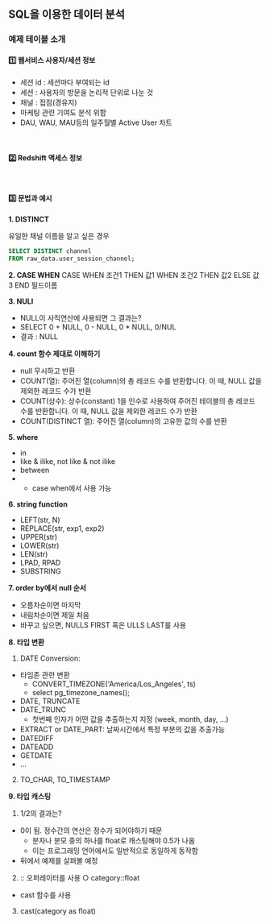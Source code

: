 ## SQL을 이용한 데이터 분석

### 예제 테이블 소개
#### 1️⃣ 웹서비스 사용자/세션 정보
  - 세션 id : 세션마다 부여되는 id
  - 세션 : 사용자의 방문을 논리적 단위로 나눈 것
  - 채널 : 접점(경유지)
  - 마케팅 관련 기여도 분석 위함
  - DAU, WAU, MAU등의 일주월별 Active User 차트

<br>

#### 2️⃣ Redshift 액세스 정보

<br>

#### 3️⃣ 문법과 예시
**1. DISTINCT**

유일한 채널 이름을 알고 싶은 경우
```sql
SELECT DISTINCT channel
FROM raw_data.user_session_channel;
```

**2. CASE WHEN**
CASE
WHEN 조건1 THEN 값1 WHEN 조건2 THEN 값2 ELSE 값3
END 필드이름

**3. NULl**
- NULL이 사칙연산에 사용되면 그 결과는?
- SELECT 0 + NULL, 0 - NULL, 0 * NULL, 0/NUL
- 결과 : NULL


**4. count 함수 제대로 이해하기**
- null 무시하고 반환
- COUNT(열): 주어진 열(column)의 총 레코드 수를 반환합니다. 이 때, NULL 값을 제외한 레코드 수가 반환
- COUNT(상수): 상수(constant) 1을 인수로 사용하여 주어진 테이블의 총 레코드 수를 반환합니다. 이 때, NULL 값을 제외한 레코드 수가 반환
- COUNT(DISTINCT 열): 주어진 열(column)의 고유한 값의 수를 반환


**5. where**
- in
- like & ilike, not like & not ilike
- between
- * case when에서 사용 가능

**6. string function**
- LEFT(str, N)
- REPLACE(str, exp1, exp2)
- UPPER(str)
- LOWER(str)
- LEN(str)
- LPAD, RPAD
- SUBSTRING

**7. order by에서 null 순서**
- 오름차순이면 마지막
- 내림차순이면 제일 처음
- 바꾸고 싶으면, NULLS FIRST 혹은 ULLS LAST를 사용


**8. 타입 변환**
1. DATE Conversion:
  - 타임존 관련 변환
    - CONVERT_TIMEZONE('America/Los_Angeles', ts)
    - select pg_timezone_names();
  - DATE, TRUNCATE
  - DATE_TRUNC
    - 첫번째 인자가 어떤 값을 추출하는지 지정 (week, month, day, ...)
  - EXTRACT or DATE_PART: 날짜시간에서 특정 부분의 값을 추출가능
  - DATEDIFF
  - DATEADD
  - GETDATE
  - ...
2. TO_CHAR, TO_TIMESTAMP


**9. 타입 캐스팅**
1. 1/2의 결과는?
  - 0이 됨. 정수간의 연산은 정수가 되어야하기 때문
    - 분자나 분모 중의 하나를 float로 캐스팅해야 0.5가 나옴
    - 이는 프로그래밍 언어에서도 일반적으로 동일하게 동작함
  - 뒤에서 예제를 살펴볼 예정
2. :: 오퍼레이터를 사용 ○ category::float
  - cast 함수를 사용
3. cast(category as float)

